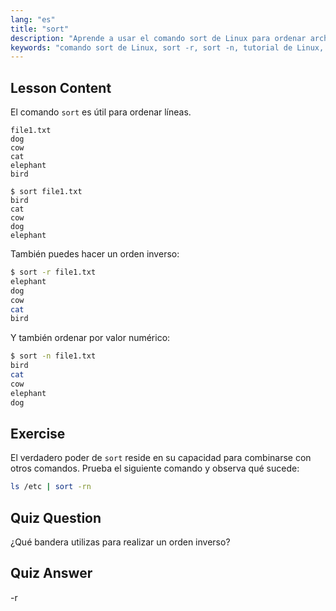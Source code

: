 ```yaml
---
lang: "es"
title: "sort"
description: "Aprende a usar el comando sort de Linux para ordenar archivos de texto. Descubre opciones como el orden inverso y numérico. ¡Mejora tus habilidades en la línea de comandos de Linux!"
keywords: "comando sort de Linux, sort -r, sort -n, tutorial de Linux, línea de comandos, Linux para principiantes, guía de sort"
---
```


## Lesson Content

El comando `sort` es útil para ordenar líneas.

```plaintext
file1.txt
dog
cow
cat
elephant
bird

$ sort file1.txt
bird
cat
cow
dog
elephant
```

También puedes hacer un orden inverso:

```bash
$ sort -r file1.txt
elephant
dog
cow
cat
bird
```

Y también ordenar por valor numérico:

```bash
$ sort -n file1.txt
bird
cat
cow
elephant
dog
```

## Exercise

El verdadero poder de `sort` reside en su capacidad para combinarse con otros comandos. Prueba el siguiente comando y observa qué sucede:

```bash
ls /etc | sort -rn
```

## Quiz Question

¿Qué bandera utilizas para realizar un orden inverso?

## Quiz Answer

-r
